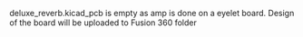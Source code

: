 deluxe_reverb.kicad_pcb is empty as amp is done on a eyelet board. Design of the board will be uploaded to Fusion 360 folder
